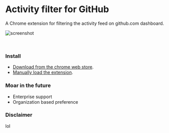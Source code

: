 # Activity filter for GitHub

A Chrome extension for filtering the activity feed on github.com dashboard.

![screenshot](https://user-images.githubusercontent.com/1153134/43299617-d3e58f7c-9128-11e8-91ec-a1df1eb048a1.png)

&nbsp;

### Install

- [Download from the chrome web store](https://chrome.google.com/webstore/detail/pcnaddhmngnnpookfhhamkelhhakimdg).
- [Manually load the extension](https://github.com/muan/github-gmail#the-mu-an-might-steal-all-my-data-so-i-want-to-manually-load-it-way-for-chrome).

### Moar in the future

- Enterprise support
- Organization based preference

### Disclaimer

lol
